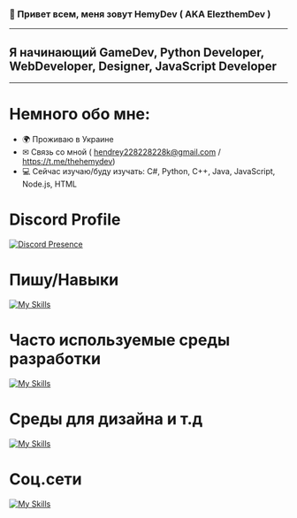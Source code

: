### 👋 Привет всем, меня зовут HemyDev ( AKA ElezthemDev )
---------------------------------------
## Я начинающий GameDev, Python Developer, WebDeveloper, Designer, JavaScript Developer
---------------------------------------
# Немного обо мне:
- 🌍 Проживаю в Украине
- ✉ Связь со мной ( hendrey228228228k@gmail.com / https://t.me/thehemydev)
- 💻 Сейчас изучаю/буду изучать: C#, Python, C++, Java, JavaScript, Node.js, HTML

# Discord Profile

[![Discord Presence](https://lanyard.cnrad.dev/api/1089529478977421404)](https://discord.com/users/1089529478977421404)

# Пишу/Навыки
[![My Skills](https://skillicons.dev/icons?i=cs,html,js,nodejs,php,py,cpp,css,django,ruby)](https://skillicons.dev)

# Часто используемые среды разработки
[![My Skills](https://skillicons.dev/icons?i=idea,vscode,visualstudio)](https://skillicons.dev)

# Среды для дизайна и т.д
[![My Skills](https://skillicons.dev/icons?i=blender,figma,github,qt,unity)](https://skillicons.dev)

# Соц.сети
[![My Skills](https://skillicons.dev/icons?i=instagram,discord)](https://skillicons.dev)
